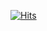 [![Hits](https://hits.seeyoufarm.com/api/count/incr/badge.svg?url=https%3A%2F%2Fgithub.com%2FdabinKim-0318&count_bg=%2379C83D&title_bg=%23555555&icon=&icon_color=%23E7E7E7&title=hits&edge_flat=false)](https://hits.seeyoufarm.com)
